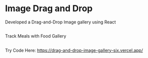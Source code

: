 # Image Drag and Drop

Developed a Drag-and-Drop Image gallery using React
##
Track Meals with Food Gallery
##
Try Code Here: https://drag-and-drop-image-gallery-six.vercel.app/
